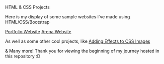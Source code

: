 HTML & CSS Projects

Here is my display of some sample websites I've made using HTML/CSS/Bootstrap

[Portfolio Website](https://dwcml1995.github.io/HTML-and-CSS-Projects/)
[Arena Website](https://github.com/dwcml1995/HTML-and-CSS-Projects/tree/main/bootstrap4_project)

As well as some other cool projects, like [Adding Effects to CSS Images](https://github.com/dwcml1995/HTML-and-CSS-Projects/tree/main/Effecting-images-with-CSS)

& Many more! Thank you for viewing the beginning of my journey hosted in this repository :D 
